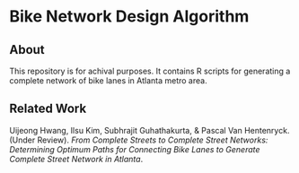 # Bike Network Design Algorithm

## About
This repository is for achival purposes. It contains R scripts for generating a complete network of bike lanes in Atlanta metro area.

## Related Work
Uijeong Hwang, Ilsu Kim, Subhrajit Guhathakurta, & Pascal Van Hentenryck. (Under Review). *From Complete Streets to Complete Street Networks: Determining Optimum Paths for Connecting Bike Lanes to Generate Complete Street Network in Atlanta*.

